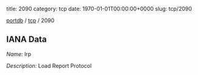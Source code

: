 title: 2090
category: tcp
date: 1970-01-01T00:00:00+0000
slug: tcp/2090

[portdb](/) / [tcp](/category/tcp.html) / 2090


## IANA Data

_Name:_ lrp

_Description:_ Load Report Protocol

